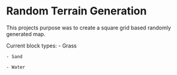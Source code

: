 Random Terrain Generation 
======
This projects purpose was to create a square grid based randomly generated map. 

Current block types:
    - Grass
    
    - Sand
    
    - Water

